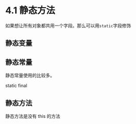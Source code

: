 # 4.1 静态方法

如果想让所有对象都共用一个字段。那么可以用`static`字段修饰

## 静态变量

## 静态常量

静态常量使用的比较多。

static final

## 静态方法

静态方法是没有 this 的方法 